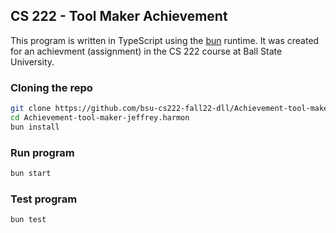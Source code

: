 ## CS 222 - Tool Maker Achievement
This program is written in TypeScript using the [bun](https://bun.sh) runtime. It was created for an achievment (assignment) in the CS 222 course at Ball State University.

### Cloning the repo

```sh
git clone https://github.com/bsu-cs222-fall22-dll/Achievement-tool-maker-jeffrey.harmon.git
cd Achievement-tool-maker-jeffrey.harmon
bun install
```

### Run program
    
```sh
bun start
```

### Test program

```sh
bun test
```
